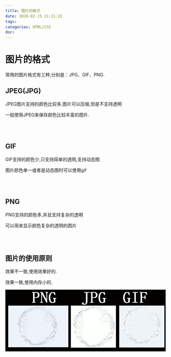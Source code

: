 ```yaml
---
title: 图片的格式
date: 2020-02-15 11:21:22
tags:
categories: HTML/CSS
doc:
---
```


# 图片的格式

常用的图片格式有三种,分别是：JPG、GIF、PNG.

## JPEG(JPG)

JPEG图片支持的颜色比较多,图片可以压缩,但是不支持透明

一般使用JPEG来保存颜色比较丰富的图片.

<br />

<br />

## GIF

GIF支持的颜色少,只支持简单的透明,支持动态图

图片颜色单一或者是动态图时可以使用gif

<br />

<br />

## PNG

PNG支持的颜色多,并且支持复杂的透明

可以用来显示颜色复杂的透明的图片

<br />

<br />

## 图片的使用原则

效果不一致,使用效果好的.

效果一致,使用内存小的.

![PS000001A](/images/javawz/PS000001A-1581738121596.png)

<br />

<br />

<br />

<br />

<br />